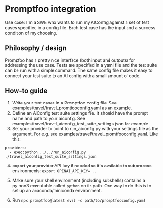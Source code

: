 # Promptfoo integration

Use case: I'm a SWE who wants to run my AIConfig against a set of test cases specified in a config file. Each test case has the input and a success condition of my choosing.

## Philosophy / design

Prompfoo has a pretty nice interface (both input and outputs) for addressing the use case. Tests are specified in a yaml file and the test suite can be run with a simple command. The same config file makes it easy to connect your test suite to an AI config with a small amount of code.

## How-to guide

1. Write your test cases in a Promptfoo config file. See examples/travel/travel_promtfooconfig.yaml as an example.
2. Define an AIConfig test suite settings file. It should have the prompt name and path to your aiconfig. See examples/travel/travel_aiconfig_test_suite_settings.json for example.
3. Set your provider to point to run_aiconfig.py with your settings file as the argument. For e.g. see examples/travel/travel_promtfooconfig.yaml. Like this:

```
providers:
  - exec:python ../../run_aiconfig.py ./travel_aiconfig_test_suite_settings.json
```

4. export your provider API key if needed so it's available to subprocess environments:
   `export OPENAI_API_KEY=...`

5. Make sure your shell environment (including subshells) contains a python3 executable called `python` on its path. One way to do this is to set up an anaconda/miniconda environment.

6. Run `npx promptfoo@latest eval -c path/to/promptfooconfig.yaml`
